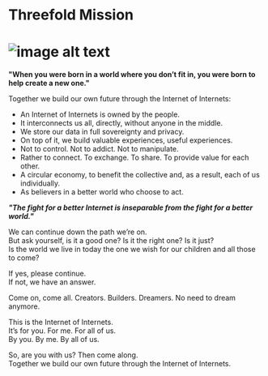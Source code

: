 # Threefold Mission

# ![image alt text](../img/sky_surfing.png)

**"When you were born in a world where you don’t fit in, you were born to help create a new one."**

Together we build our own future through the Internet of Internets:
* An Internet of Internets is owned by the people.
* It interconnects us all, directly, without anyone in the middle.
* We store our data in full sovereignty and privacy.
* On top of it, we build valuable experiences, useful experiences.
* Not to control. Not to addict. Not to manipulate.
* Rather to connect. To exchange. To share. To provide value for each other.
* A circular economy, to benefit the collective and, as a result, each of us individually.
* As believers in a better world who choose to act.

**_"The fight for a better Internet is inseparable from the fight for a better world."_**

We can continue down the path we’re on.  
But ask yourself, is it a good one? Is it the right one? Is it just?  
Is the world we live in today the one we wish for our children and all those to come?  

If yes, please continue.  
If not, we have an answer.  

Come on, come all. Creators. Builders. Dreamers. No need to dream anymore.

This is the Internet of Internets.  
It’s for you. For me. For all of us.  
By you. By me. By all of us.  

So, are you with us? Then come along.  
Together we build our own future through the Internet of Internets.












